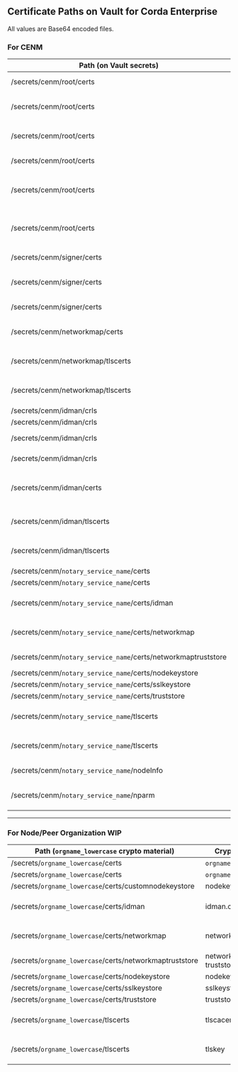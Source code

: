 Certificate Paths on Vault for Corda Enterprise
-----------------------------------------------
All values are Base64 encoded files.

### For CENM

| Path (on Vault secrets)           | Crypto-material         | Type        |
|-----------------------------------|-------------------------|-------------|
| /secrets/cenm/root/certs          | root-key-store.jks                | Root keystore |
| /secrets/cenm/root/certs          | corda-ssl-trust-store.jks         | SSL certificates truststore |
| /secrets/cenm/root/certs          | network-root-truststore.jks       | Network Root certificates truststore |
| /secrets/cenm/root/certs          | corda-ssl-root-keys.jks           | SSL Root keystore |
| /secrets/cenm/root/certs          | tls-crl-signer-key-store.jks      | Keystore containing tlscrlsigner key |
| /secrets/cenm/root/certs          | subordinate-key-store.jks         | Keystore containing subordinateca key |
| /secrets/cenm/signer/certs        | corda-ssl-signer-keys.jks         | Signer keystore |
| /secrets/cenm/signer/certs        | identity-manager-key-store.jks    | Idman keystore |
| /secrets/cenm/signer/certs        | network-map-key-store.jks         | Networkmap keystore |
| /secrets/cenm/networkmap/certs    | corda-ssl-network-map-keys.jks    | Networkmap SSL keystore |
| /secrets/cenm/networkmap/tlscerts | tlscacerts                        | Networkmap Ambassador Certificate |
| /secrets/cenm/networkmap/tlscerts | tlskey                            | Networkmap Ambassador Private key |
| /secrets/cenm/idman/crls          | tls.crl                           | TLS CRL |
| /secrets/cenm/idman/crls          | ssl.crl                           | SSL CRL |
| /secrets/cenm/idman/crls          | root.crl                          | Network Root CRL|
| /secrets/cenm/idman/crls          | subordinate.crl                   | Subordinate CRL |
| /secrets/cenm/idman/certs         | corda-ssl-identity-manager-keys.jks  | Idman SSL keystore |
| /secrets/cenm/idman/tlscerts      | tlscacerts                        | Idman Ambassador Certificate |
| /secrets/cenm/idman/tlscerts      | tlskey                            | Idman Ambassador Private key |
| /secrets/cenm/`notary_service_name`/certs                             | Notary.cer                 | Certificate |
| /secrets/cenm/`notary_service_name`/certs                             | Notary.key                 | Private key |
| /secrets/cenm/`notary_service_name`/certs/idman                       | idman.crt                  | Idman Ambassador Certificate |
| /secrets/cenm/`notary_service_name`/certs/networkmap                  | networkmap.crt             | Networkmap Ambassador Certificate |
| /secrets/cenm/`notary_service_name`/certs/networkmaptruststore        | network-map-truststore     | Certificate |
| /secrets/cenm/`notary_service_name`/certs/nodekeystore                | nodekeystore.jks           | Certificate |
| /secrets/cenm/`notary_service_name`/certs/sslkeystore                 | sslkeystore.jks            | Certificate |
| /secrets/cenm/`notary_service_name`/certs/truststore                  | truststore.jks             | Certificate |
| /secrets/cenm/`notary_service_name`/tlscerts                          | tlscacerts                 | Notary Ambassador Certificate |
| /secrets/cenm/`notary_service_name`/tlscerts                          | tlskey                     | Notary Ambassador Private key |
| /secrets/cenm/`notary_service_name`/nodeInfo                          | nodeInfo                   | Notary node info              |
| /secrets/cenm/`notary_service_name`/nparm                             | network-parameters-initial | Network initial parameters    |

-----

### For Node/Peer Organization WIP

| Path (`orgname_lowercase` crypto material)              | Crypto-material        | Type        |
|--------------------------------------------------|------------------------|-------------|
| /secrets/`orgname_lowercase`/certs                      | `orgname_lowercase`.cer       | Certificate |
| /secrets/`orgname_lowercase`/certs                      | `orgname_lowercase`.key       | Private key |
| /secrets/`orgname_lowercase`/certs/customnodekeystore   | nodekeystore.jks       | Certificate |
| /secrets/`orgname_lowercase`/certs/idman                | idman.crt            | Idman Ambassador Certificate |
| /secrets/`orgname_lowercase`/certs/networkmap           | networkmap.crt         | Networkmap Ambassador Certificate |
| /secrets/`orgname_lowercase`/certs/networkmaptruststore | network-map-truststore | Certificate |
| /secrets/`orgname_lowercase`/certs/nodekeystore         | nodekeystore.jks       | Certificate |
| /secrets/`orgname_lowercase`/certs/sslkeystore          | sslkeystore.jks        | Certificate |
| /secrets/`orgname_lowercase`/certs/truststore           | truststore.jks         | Certificate |
| /secrets/`orgname_lowercase`/tlscerts                   | tlscacerts             | Node Ambassador Certificate |
| /secrets/`orgname_lowercase`/tlscerts                   | tlskey                 | Node Ambassador Private key |